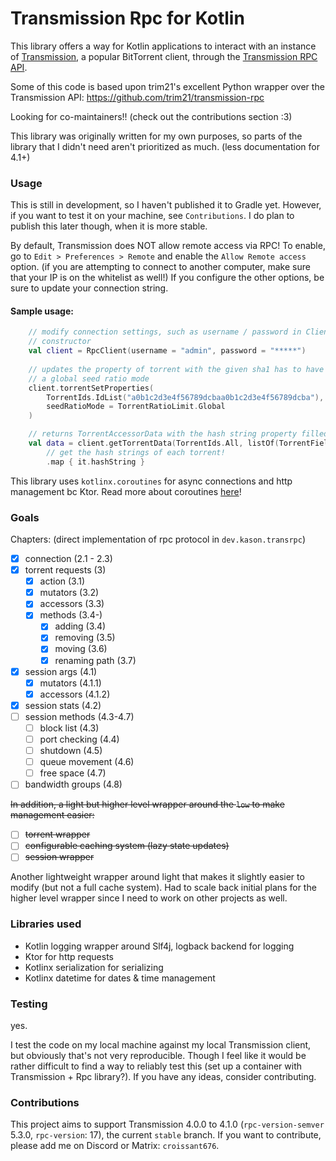 # Transmission Rpc for Kotlin
This library offers a way for Kotlin applications to interact with an instance of
[Transmission](https://transmissionbt.com/), a popular BitTorrent client, through the [Transmission RPC
API](https://github.com/transmission/transmission/blob/main/docs/rpc-spec.md).

Some of this code is based upon trim21's excellent Python wrapper over the Transmission API:
https://github.com/trim21/transmission-rpc

Looking for co-maintainers!! (check out the contributions section :3)

This library was originally written for my own purposes, so parts of the library that I didn't need aren't
prioritized as much. (less documentation for 4.1+)

### Usage
This is still in development, so I haven't published it to Gradle yet. However, if you want to test it
on your machine, see `Contributions`. I do plan to publish this later though, when it is more stable.

By default, Transmission does NOT allow remote access via RPC! To enable, go to `Edit > Preferences > Remote`
and enable the `Allow Remote access` option. (if you are attempting to connect to another computer, 
make sure that your IP is on the whitelist as well!)
If you configure the other options, be sure to update your connection string.

#### Sample usage:

```kt
    // modify connection settings, such as username / password in Client
    // constructor
    val client = RpcClient(username = "admin", password = "*****")
    
    // updates the property of torrent with the given sha1 has to have
    // a global seed ratio mode
    client.torrentSetProperties(
        TorrentIds.IdList("a0b1c2d3e4f56789dcbaa0b1c2d3e4f56789dcba"),
        seedRatioMode = TorrentRatioLimit.Global
    )

    // returns TorrentAccessorData with the hash string property filled out
    val data = client.getTorrentData(TorrentIds.All, listOf(TorrentFields.HashString))
        // get the hash strings of each torrent!
        .map { it.hashString }
```

This library uses `kotlinx.coroutines` for async connections and http management bc
Ktor. Read more about coroutines [here](https://kotlinlang.org/docs/coroutines-guide.html)!

### Goals

Chapters: (direct implementation of rpc protocol in `dev.kason.transrpc`)

 - [x] connection (2.1 - 2.3)
 - [x] torrent requests (3)
   - [x] action (3.1)
   - [x] mutators (3.2)
   - [x] accessors (3.3)
   - [x] methods (3.4-) 
     - [x] adding (3.4)
     - [x] removing (3.5)
     - [x] moving (3.6)
     - [x] renaming path (3.7)
 - [x] session args (4.1)
   - [x] mutators (4.1.1)
   - [x] accessors (4.1.2)
 - [x] session stats (4.2)
 - [ ] session methods (4.3-4.7)
   - [ ] block list (4.3)
   - [ ] port checking (4.4)
   - [ ] shutdown (4.5)
   - [ ] queue movement (4.6)
   - [ ] free space (4.7)
 - [ ] bandwidth groups (4.8)

~~In addition, a light but higher level wrapper around the `low` to 
make management easier:~~

 - [ ] ~~torrent wrapper~~
 - [ ] ~~configurable caching system (lazy state updates)~~
 - [ ] ~~session wrapper~~

Another lightweight wrapper around light that makes it slightly easier to modify
(but not a full cache system). Had to scale back initial plans for the higher level wrapper since I 
need to work on other projects as well. 

### Libraries used
 - Kotlin logging wrapper around Slf4j, logback backend for logging
 - Ktor for http requests
 - Kotlinx serialization for serializing
 - Kotlinx datetime for dates & time management

### Testing
yes. 

I test the code on my local machine against my local Transmission client, but obviously that's not
very reproducible. Though I feel like it would be rather difficult to find a way to reliably test this
(set up a container with Transmission + Rpc library?). If you have any ideas, consider contributing.

### Contributions

This project aims to support Transmission 4.0.0 to 4.1.0 (`rpc-version-semver` 5.3.0, `rpc-version`: 17),
the current `stable` branch. If you want to contribute, please add me on Discord or Matrix: `croissant676`.

